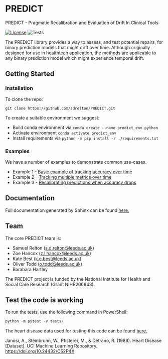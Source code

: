 # PREDICT
PREDICT - Pragmatic Recalibration and Evaluation of Drift In Clinical Tools

[![License](https://img.shields.io/badge/License-BSD_3--Clause-blue.svg)](https://opensource.org/licenses/BSD-3-Clause)
![Tests](https://github.com/sdrelton/PREDICT/actions/workflows/testing.yml/badge.svg)



The PREDICT library provides a way to assess, and test potential repairs,
for binary prediction models that might drift over time.
Although originally designed for use in healthtech application,
the methods are applicable to any binary prediction model which might experience temporal drift.

## Getting Started

### Installation

To clone the repo:

`git clone https://github.com/sdrelton/PREDICT.git`

To create a suitable environment we suggest:
- Build conda environment via `conda create --name predict_env python`
- Activate environment `conda activate predict_env`
- Install requirements via `python -m pip install -r ./requirements.txt`


### Examples
We have a number of examples to demonstrate common use-cases.
- Example 1 - [Basic example of tracking accuracy over time](Examples/basic_example_1_accuracy.ipynb)
- Example 2 - [Tracking multiple metrics over time](Examples/basic_example_2_more_metrics.ipynb)
- Example 3 - [Recalibrating predictions when accuracy drops](Examples/recalibration_example.ipynb)

## Documentation
Full documentation generated by Sphinx can be found [here.](https://sdrelton.github.io/PREDICT/index.html)

## Team
The core PREDICT team is:
- Samuel Relton (s.d.relton@leeds.ac.uk)
- Zoe Hancox (z.l.hancox@leeds.ac.uk)
- Kate Best (k.e.best@leeds.ac.uk)
- Oliver Todd (o.todd@leeds.ac.uk)
- Barabara Hartley

The PREDICT project is funded by the National Institute for Health and Social Care Research (Grant NIHR206843).



## Test the code is working

To run the tests, use the following command in PowerShell:
```powershell
python -m pytest -v tests/
```

The heart disease data used for testing this code can be found [here.](https://archive.ics.uci.edu/ml/machine-learning-databases/heart-disease/processed.cleveland.data)

Janosi, A., Steinbrunn, W., Pfisterer, M., & Detrano, R. (1989). Heart Disease [Dataset]. UCI Machine Learning Repository. https://doi.org/10.24432/C52P4X.